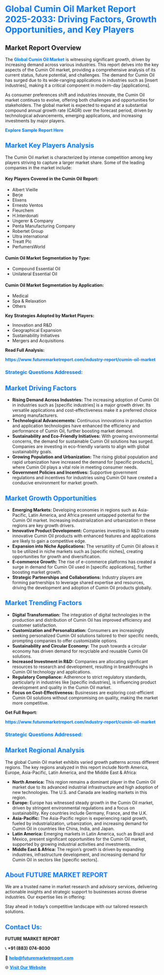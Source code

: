 <h1 style="color: #007BFF;">Global Cumin Oil Market Report 2025-2033: Driving Factors, Growth Opportunities, and Key Players</h1>

<section id="overview">
<h2>Market Report Overview</h2>
<p>The <a href="https://www.futuremarketreport.com/industry-report/cumin-oil-market" style="color: #007BFF; text-decoration: none;"><strong>Global Cumin Oil Market</strong></a> is witnessing significant growth, driven by increasing demand across various industries. This report delves into the key aspects of the Cumin Oil market, providing a comprehensive analysis of its current status, future potential, and challenges. The demand for Cumin Oil has surged due to its wide-ranging applications in industries such as [insert industries], making it a critical component in modern-day [applications].</p>
<p>As consumer preferences shift and industries innovate, the Cumin Oil market continues to evolve, offering both challenges and opportunities for stakeholders. The global market is expected to expand at a substantial compound annual growth rate (CAGR) over the forecast period, driven by technological advancements, emerging applications, and increasing investments by major players.</p>
</section>

<section id="overview">
<p><a href="https://www.futuremarketreport.com/request-sample/reportId=36793" style="color: #007BFF; text-decoration: none;"><strong>Explore Sample Report Here</strong></a></p>
</section>

<section id="key-players">
<h2 style="color: #007BFF;">Market Key Players Analysis</h2>
<p>The Cumin Oil market is characterized by intense competition among key players striving to capture a larger market share. Some of the leading companies in the market include:</p>
<h4>Key Players Covered in the Cumin Oil Report:</h4>
<ul><li>Albert Vieille</li><li>Berje</li><li>Elixens</li><li>Ernesto Ventos</li><li>Fleurchem</li><li>H.Interdonati</li><li>Ungerer &amp; Company</li><li>Penta Manufacturing Company</li><li>Robertet Group</li><li>Ultra international</li><li>Treatt Plc</li><li>PerfumersWorld</li></ul>
<h4>Cumin Oil Market Segmentation by Type:</h4>
<ul><li>Compound Essential Oil</li><li>Unilateral Essential Oil</li></ul>

<h4>Cumin Oil Market Segmentation by Application:</h4>
<ul><li>Medical</li><li>Spa &amp; Relaxation</li><li>Others</li></ul>
<p><strong>Key Strategies Adopted by Market Players:</strong></p>
<ul>
<li>Innovation and R&D</li>
<li>Geographical Expansion</li>
<li>Sustainability Initiatives</li>
<li>Mergers and Acquisitions</li>
</ul>
</section>

<section>
<p><strong>Read Full Analysis: </strong></p><a href="https://www.futuremarketreport.com/industry-report/cumin-oil-market" style="color: #007BFF; text-decoration: none;"><strong>https://www.futuremarketreport.com/industry-report/cumin-oil-market</strong></a>
<h3 style="color: #007BFF;">Strategic Questions Addressed:</h3>
</section>

<section id="driving-factors">
<h2 style="color: #007BFF;">Market Driving Factors</h2>
<ul>
<li><strong>Rising Demand Across Industries:</strong> The increasing adoption of Cumin Oil in industries such as [specific industries] is a major growth driver. Its versatile applications and cost-effectiveness make it a preferred choice among manufacturers.</li>
<li><strong>Technological Advancements:</strong> Continuous innovations in production and application technologies have enhanced the efficiency and performance of Cumin Oil, further boosting market demand.</li>
<li><strong>Sustainability and Eco-Friendly Initiatives:</strong> With growing environmental concerns, the demand for sustainable Cumin Oil solutions has surged. Companies are investing in eco-friendly variants to align with global sustainability goals.</li>
<li><strong>Growing Population and Urbanization:</strong> The rising global population and rapid urbanization have increased the demand for [specific products], where Cumin Oil plays a vital role in meeting consumer needs.</li>
<li><strong>Government Policies and Incentives:</strong> Supportive government regulations and incentives for industries using Cumin Oil have created a conducive environment for market growth.</li>
</ul>
</section>

<section id="growth-opportunities">
<h2 style="color: #007BFF;">Market Growth Opportunities</h2>
<ul>
<li><strong>Emerging Markets:</strong> Developing economies in regions such as Asia-Pacific, Latin America, and Africa present untapped potential for the Cumin Oil market. Increasing industrialization and urbanization in these regions are key growth drivers.</li>
<li><strong>Innovative Product Development:</strong> Companies investing in R&D to create innovative Cumin Oil products with enhanced features and applications are likely to gain a competitive edge.</li>
<li><strong>Expansion into Niche Applications:</strong> The versatility of Cumin Oil allows it to be utilized in niche markets such as [specific niches], creating opportunities for growth and diversification.</li>
<li><strong>E-commerce Growth:</strong> The rise of e-commerce platforms has created a surge in demand for Cumin Oil used in [specific applications], further boosting market growth.</li>
<li><strong>Strategic Partnerships and Collaborations:</strong> Industry players are forming partnerships to leverage shared expertise and resources, driving the development and adoption of Cumin Oil products globally.</li>
</ul>
</section>

<section id="trending-factors">
<h2 style="color: #007BFF;">Market Trending Factors</h2>
<ul>
<li><strong>Digital Transformation:</strong> The integration of digital technologies in the production and distribution of Cumin Oil has improved efficiency and customer satisfaction.</li>
<li><strong>Customization and Personalization:</strong> Consumers are increasingly seeking personalized Cumin Oil solutions tailored to their specific needs, prompting companies to offer customizable options.</li>
<li><strong>Sustainability and Circular Economy:</strong> The push towards a circular economy has driven demand for recyclable and reusable Cumin Oil solutions.</li>
<li><strong>Increased Investment in R&D:</strong> Companies are allocating significant resources to research and development, resulting in breakthroughs in Cumin Oil technology and applications.</li>
<li><strong>Regulatory Compliance:</strong> Adherence to strict regulatory standards, particularly in industries like [specific industries], is influencing product development and quality in the Cumin Oil market.</li>
<li><strong>Focus on Cost-Effectiveness:</strong> Businesses are exploring cost-efficient Cumin Oil solutions without compromising on quality, making the market more competitive.</li>
</ul>
</section>

<section>
<p><strong>Get Full Report: </strong></p><a href="https://www.futuremarketreport.com/industry-report/cumin-oil-market" style="color: #007BFF; text-decoration: none;"><strong>https://www.futuremarketreport.com/industry-report/cumin-oil-market</strong></a>
<h3 style="color: #007BFF;">Strategic Questions Addressed:</h3>
</section>


<section id="regional-analysis">
<h2 style="color: #007BFF;">Market Regional Analysis</h2>
<p>The global Cumin Oil market exhibits varied growth patterns across different regions. The key regions analyzed in this report include North America, Europe, Asia-Pacific, Latin America, and the Middle East & Africa:</p>
<ul>
<li><strong>North America:</strong> This region remains a dominant player in the Cumin Oil market due to its advanced industrial infrastructure and high adoption of new technologies. The U.S. and Canada are leading markets in this region.</li>
<li><strong>Europe:</strong> Europe has witnessed steady growth in the Cumin Oil market, driven by stringent environmental regulations and a focus on sustainability. Key countries include Germany, France, and the U.K.</li>
<li><strong>Asia-Pacific:</strong> The Asia-Pacific region is experiencing rapid growth, fueled by industrialization, urbanization, and increasing demand for Cumin Oil in countries like China, India, and Japan.</li>
<li><strong>Latin America:</strong> Emerging markets in Latin America, such as Brazil and Mexico, present significant opportunities for the Cumin Oil market, supported by growing industrial activities and investments.</li>
<li><strong>Middle East & Africa:</strong> The region’s growth is driven by expanding industries, infrastructure development, and increasing demand for Cumin Oil in sectors like [specific sectors].</li>
</ul>
</section>

<footer>
<h2 style="color: #007BFF;">About FUTURE MARKET REPORT</h2>
<p>We are a trusted name in market research and advisory services, delivering actionable insights and strategic support to businesses across diverse industries. Our expertise lies in offering:</p>

<p>Stay ahead in today’s competitive landscape with our tailored research solutions.</p>

<h2 style="color: #007BFF;">Contact Us:</h2>
<p><strong>FUTURE MARKET REPORT</strong></p>
<p>📞 <strong>+91 (883) 074-8030</strong></p>
<p>📧 <strong><a href="mailto:help@futuremarketreport.com" style="color: #007BFF;">help@futuremarketreport.com</a></strong></p>
<p>🌐 <strong><a href="https://www.futuremarketreport.com/" style="color: #007BFF;">Visit Our Website</a></strong></p>
</footer>